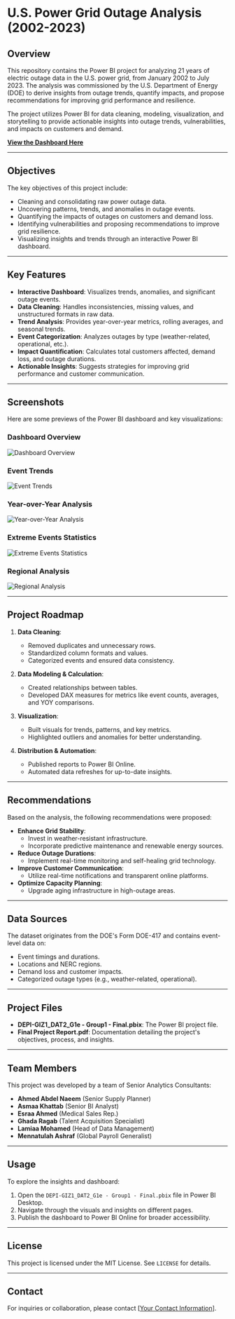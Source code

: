 # U.S. Power Grid Outage Analysis (2002-2023)

## Overview

This repository contains the Power BI project for analyzing 21 years of electric outage data in the U.S. power grid, from January 2002 to July 2023. The analysis was commissioned by the U.S. Department of Energy (DOE) to derive insights from outage trends, quantify impacts, and propose recommendations for improving grid performance and resilience.

The project utilizes Power BI for data cleaning, modeling, visualization, and storytelling to provide actionable insights into outage trends, vulnerabilities, and impacts on customers and demand.

[**View the Dashboard Here**](https://app.powerbi.com/view?r=eyJrIjoiMDlhYjg4MTEtNGE5Mi00ZDNjLWJiYzUtZjA2NGZmNmVhNTFmIiwidCI6IjA3NTQwNmZlLWYzMGMtNGM5NC05ZjQzLWU2M2ViMzY5NzZiNiIsImMiOjh9&disablecdnExpiration=1730122704)

---

## Objectives

The key objectives of this project include:
- Cleaning and consolidating raw power outage data.
- Uncovering patterns, trends, and anomalies in outage events.
- Quantifying the impacts of outages on customers and demand loss.
- Identifying vulnerabilities and proposing recommendations to improve grid resilience.
- Visualizing insights and trends through an interactive Power BI dashboard.

---

## Key Features

- **Interactive Dashboard**: Visualizes trends, anomalies, and significant outage events.
- **Data Cleaning**: Handles inconsistencies, missing values, and unstructured formats in raw data.
- **Trend Analysis**: Provides year-over-year metrics, rolling averages, and seasonal trends.
- **Event Categorization**: Analyzes outages by type (weather-related, operational, etc.).
- **Impact Quantification**: Calculates total customers affected, demand loss, and outage durations.
- **Actionable Insights**: Suggests strategies for improving grid performance and customer communication.

---

## Screenshots

Here are some previews of the Power BI dashboard and key visualizations:

### Dashboard Overview
![Dashboard Overview](Screenshot%202024-11-14%20112011.png)

### Event Trends
![Event Trends](Screenshot%202024-11-14%20112925.png)

### Year-over-Year Analysis
![Year-over-Year Analysis](Screenshot%202024-11-14%20112949.png)

### Extreme Events Statistics
![Extreme Events Statistics](Screenshot%202024-11-14%20113012.png)

### Regional Analysis
![Regional Analysis](Screenshot%202024-11-14%20113039.png)

---

## Project Roadmap

1. **Data Cleaning**:
   - Removed duplicates and unnecessary rows.
   - Standardized column formats and values.
   - Categorized events and ensured data consistency.

2. **Data Modeling & Calculation**:
   - Created relationships between tables.
   - Developed DAX measures for metrics like event counts, averages, and YOY comparisons.

3. **Visualization**:
   - Built visuals for trends, patterns, and key metrics.
   - Highlighted outliers and anomalies for better understanding.

4. **Distribution & Automation**:
   - Published reports to Power BI Online.
   - Automated data refreshes for up-to-date insights.

---

## Recommendations

Based on the analysis, the following recommendations were proposed:
- **Enhance Grid Stability**:
  - Invest in weather-resistant infrastructure.
  - Incorporate predictive maintenance and renewable energy sources.
- **Reduce Outage Durations**:
  - Implement real-time monitoring and self-healing grid technology.
- **Improve Customer Communication**:
  - Utilize real-time notifications and transparent online platforms.
- **Optimize Capacity Planning**:
  - Upgrade aging infrastructure in high-outage areas.

---

## Data Sources

The dataset originates from the DOE's Form DOE-417 and contains event-level data on:
- Event timings and durations.
- Locations and NERC regions.
- Demand loss and customer impacts.
- Categorized outage types (e.g., weather-related, operational).

---

## Project Files

- **DEPI-GIZ1_DAT2_G1e - Group1 - Final.pbix**: The Power BI project file.
- **Final Project Report.pdf**: Documentation detailing the project's objectives, process, and insights.

---

## Team Members

This project was developed by a team of Senior Analytics Consultants:
- **Ahmed Abdel Naeem** (Senior Supply Planner)
- **Asmaa Khattab** (Senior BI Analyst)
- **Esraa Ahmed** (Medical Sales Rep.)
- **Ghada Ragab** (Talent Acquisition Specialist)
- **Lamiaa Mohamed** (Head of Data Management)
- **Mennatulah Ashraf** (Global Payroll Generalist)

---

## Usage

To explore the insights and dashboard:
1. Open the `DEPI-GIZ1_DAT2_G1e - Group1 - Final.pbix` file in Power BI Desktop.
2. Navigate through the visuals and insights on different pages.
3. Publish the dashboard to Power BI Online for broader accessibility.

---

## License

This project is licensed under the MIT License. See `LICENSE` for details.

---

## Contact

For inquiries or collaboration, please contact [[Your Contact Information](https://www.linkedin.com/in/abdelnaeem/)].
